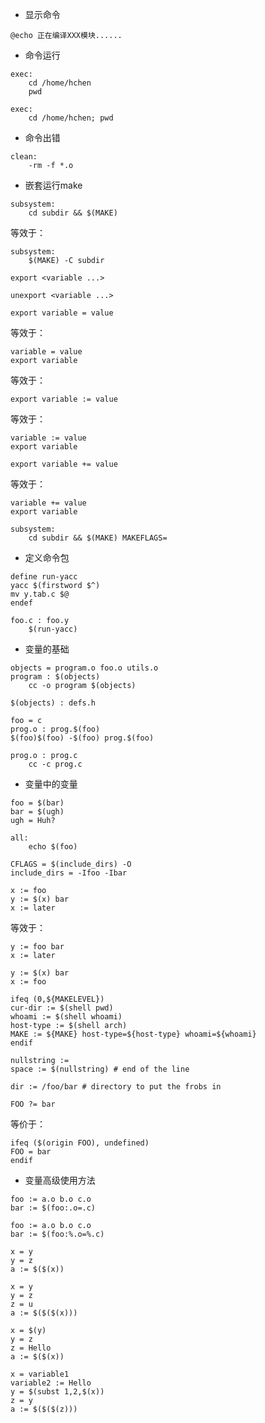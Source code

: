 * 显示命令
```
@echo 正在编译XXX模块......
```

* 命令运行
```
exec:
    cd /home/hchen
    pwd
```

```
exec:
	cd /home/hchen; pwd
```

* 命令出错
```
clean:
	-rm -f *.o
```

* 嵌套运行make
```
subsystem:
	cd subdir && $(MAKE)
```
等效于：
```
subsystem:
	$(MAKE) -C subdir
```

```
export <variable ...>
```

```
unexport <variable ...>
```

```
export variable = value
```
等效于：
```
variable = value
export variable
```
等效于：
```
export variable := value
```
等效于：
```
variable := value
export variable
```

```
export variable += value
```
等效于：
```
variable += value
export variable
```

```
subsystem:
	cd subdir && $(MAKE) MAKEFLAGS=
```

* 定义命令包
```
define run-yacc
yacc $(firstword $^)
mv y.tab.c $@
endef
```

```
foo.c : foo.y
	$(run-yacc)
```

* 变量的基础
```
objects = program.o foo.o utils.o
program : $(objects)
	cc -o program $(objects)

$(objects) : defs.h
```

```
foo = c
prog.o : prog.$(foo)
$(foo)$(foo) -$(foo) prog.$(foo)
```

```
prog.o : prog.c
	cc -c prog.c
```

* 变量中的变量
```
foo = $(bar)
bar = $(ugh)
ugh = Huh?

all:
	echo $(foo)
```

```
CFLAGS = $(include_dirs) -O
include_dirs = -Ifoo -Ibar
```

```
x := foo
y := $(x) bar
x := later
```
等效于：
```
y := foo bar
x := later
```

```
y := $(x) bar
x := foo
```

```
ifeq (0,${MAKELEVEL})
cur-dir := $(shell pwd)
whoami := $(shell whoami)
host-type := $(shell arch)
MAKE := ${MAKE} host-type=${host-type} whoami=${whoami}
endif
```

```
nullstring :=
space := $(nullstring) # end of the line
```

```
dir := /foo/bar # directory to put the frobs in
```

```
FOO ?= bar
```
等价于：
```
ifeq ($(origin FOO), undefined)
FOO = bar
endif
```

* 变量高级使用方法
```
foo := a.o b.o c.o
bar := $(foo:.o=.c)
```

```
foo := a.o b.o c.o
bar := $(foo:%.o=%.c)
```

```
x = y
y = z
a := $($(x))
```

```
x = y
y = z
z = u
a := $($($(x)))
```

```
x = $(y)
y = z
z = Hello
a := $($(x))
```

```
x = variable1
variable2 := Hello
y = $(subst 1,2,$(x))
z = y
a := $($($(z)))
```
